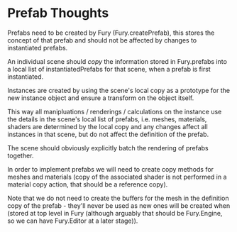 # Prefab Thoughts

Prefabs need to be created by Fury (Fury.createPrefab), this stores the concept of that prefab and should not be affected by changes to instantiated prefabs. 

An individual scene should _copy_ the information stored in Fury.prefabs into a local list of instantiatedPrefabs for that scene, when a prefab is first instantiated.

Instances are created by using the scene's local copy as a prototype for the new instance object and ensure a transform on the object itself.

This way all manipluations / renderings / calculations on the instance use the details in the scene's local list of prefabs, i.e. meshes, materials, shaders are determined by the local copy and any changes affect all instances in that scene, but do not affect the definition of the prefab.

The scene should obviously explicitly batch the rendering of prefabs together. 

In order to implement prefabs we will need to create copy methods for meshes and materials (copy of the associated shader is not performed in a material copy action, that should be a reference copy). 

Note that we do not need to create the buffers for the mesh in the definition copy of the prefab - they'll never be used as new ones will be created when  (stored at top level in Fury (although arguably that should be Fury.Engine, so we can have Fury.Editor at a later stage)).
